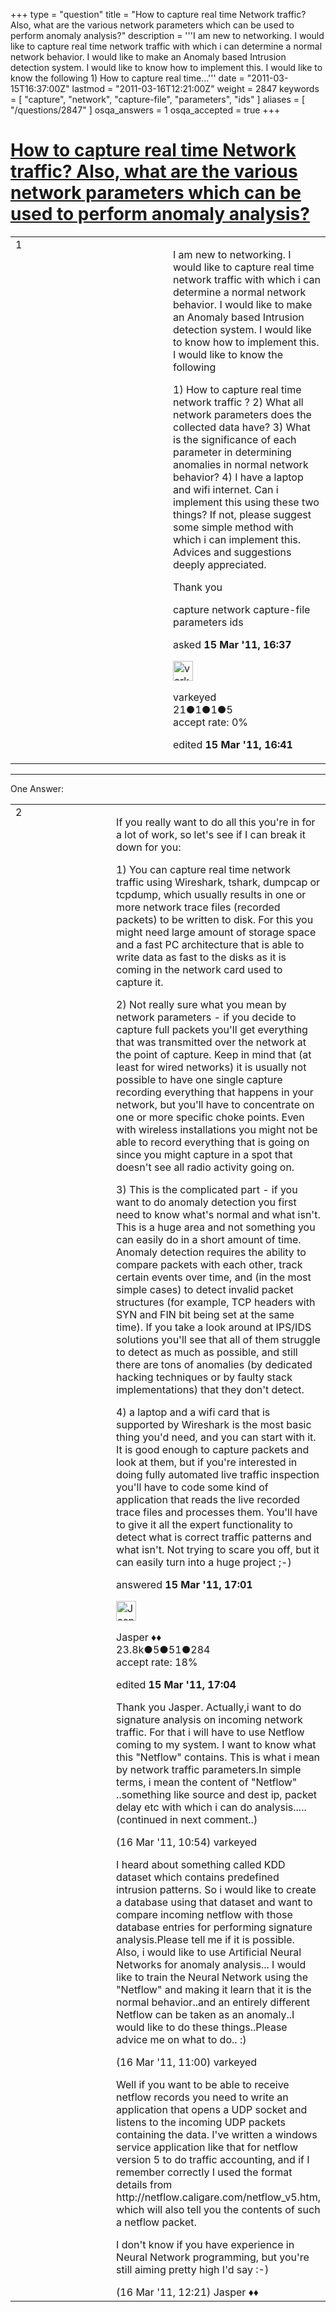 +++
type = "question"
title = "How to capture real time Network traffic? Also, what are the various network parameters which can be used to perform anomaly analysis?"
description = '''I am new to networking. I would like to capture real time network traffic with which i can determine a normal network behavior. I would like to make an Anomaly based Intrusion detection system. I would like to know how to implement this. I would like to know the following 1) How to capture real time...'''
date = "2011-03-15T16:37:00Z"
lastmod = "2011-03-16T12:21:00Z"
weight = 2847
keywords = [ "capture", "network", "capture-file", "parameters", "ids" ]
aliases = [ "/questions/2847" ]
osqa_answers = 1
osqa_accepted = true
+++

<div class="headNormal">

# [How to capture real time Network traffic? Also, what are the various network parameters which can be used to perform anomaly analysis?](/questions/2847/how-to-capture-real-time-network-traffic-also-what-are-the-various-network-parameters-which-can-be-used-to-perform-anomaly-analysis)

</div>

<div id="main-body">

<div id="askform">

<table id="question-table" style="width:100%;"><colgroup><col style="width: 50%" /><col style="width: 50%" /></colgroup><tbody><tr class="odd"><td style="width: 30px; vertical-align: top"><div class="vote-buttons"><span id="post-2847-upvote" class="ajax-command post-vote up" rel="nofollow" title="I like this post (click again to cancel)"> </span><div id="post-2847-score" class="post-score" title="current number of votes">1</div><span id="post-2847-downvote" class="ajax-command post-vote down" rel="nofollow" title="I dont like this post (click again to cancel)"> </span> <span id="favorite-mark" class="ajax-command favorite-mark" rel="nofollow" title="mark/unmark this question as favorite (click again to cancel)"> </span><div id="favorite-count" class="favorite-count"></div></div></td><td><div id="item-right"><div class="question-body"><p>I am new to networking. I would like to capture real time network traffic with which i can determine a normal network behavior. I would like to make an Anomaly based Intrusion detection system. I would like to know how to implement this. I would like to know the following</p><p>1) How to capture real time network traffic ? 2) What all network parameters does the collected data have? 3) What is the significance of each parameter in determining anomalies in normal network behavior? 4) I have a laptop and wifi internet. Can i implement this using these two things? If not, please suggest some simple method with which i can implement this. Advices and suggestions deeply appreciated.</p><p>Thank you</p></div><div id="question-tags" class="tags-container tags"><span class="post-tag tag-link-capture" rel="tag" title="see questions tagged &#39;capture&#39;">capture</span> <span class="post-tag tag-link-network" rel="tag" title="see questions tagged &#39;network&#39;">network</span> <span class="post-tag tag-link-capture-file" rel="tag" title="see questions tagged &#39;capture-file&#39;">capture-file</span> <span class="post-tag tag-link-parameters" rel="tag" title="see questions tagged &#39;parameters&#39;">parameters</span> <span class="post-tag tag-link-ids" rel="tag" title="see questions tagged &#39;ids&#39;">ids</span></div><div id="question-controls" class="post-controls"></div><div class="post-update-info-container"><div class="post-update-info post-update-info-user"><p>asked <strong>15 Mar '11, 16:37</strong></p><img src="https://secure.gravatar.com/avatar/5afd35d48236f1537c85b15a8e035259?s=32&amp;d=identicon&amp;r=g" class="gravatar" width="32" height="32" alt="varkeyed&#39;s gravatar image" /><p><span>varkeyed</span><br />
<span class="score" title="21 reputation points">21</span><span title="1 badges"><span class="badge1">●</span><span class="badgecount">1</span></span><span title="1 badges"><span class="silver">●</span><span class="badgecount">1</span></span><span title="5 badges"><span class="bronze">●</span><span class="badgecount">5</span></span><br />
<span class="accept_rate" title="Rate of the user&#39;s accepted answers">accept rate:</span> <span title="varkeyed has no accepted answers">0%</span></p></div><div class="post-update-info post-update-info-edited"><p><span> edited <strong>15 Mar '11, 16:41</strong> </span></p></div></div><div id="comments-container-2847" class="comments-container"></div><div id="comment-tools-2847" class="comment-tools"></div><div class="clear"></div><div id="comment-2847-form-container" class="comment-form-container"></div><div class="clear"></div></div></td></tr></tbody></table>

------------------------------------------------------------------------

<div class="tabBar">

<span id="sort-top"></span>

<div class="headQuestions">

One Answer:

</div>

</div>

<span id="2850"></span>

<div id="answer-container-2850" class="answer accepted-answer">

<table style="width:100%;"><colgroup><col style="width: 50%" /><col style="width: 50%" /></colgroup><tbody><tr class="odd"><td style="width: 30px; vertical-align: top"><div class="vote-buttons"><span id="post-2850-upvote" class="ajax-command post-vote up" rel="nofollow" title="I like this post (click again to cancel)"> </span><div id="post-2850-score" class="post-score" title="current number of votes">2</div><span id="post-2850-downvote" class="ajax-command post-vote down" rel="nofollow" title="I dont like this post (click again to cancel)"> </span> <span class="accept-answer on" rel="nofollow" title="varkeyed has selected this answer as the correct answer"> </span></div></td><td><div class="item-right"><div class="answer-body"><p>If you really want to do all this you're in for a lot of work, so let's see if I can break it down for you:</p><p>1) You can capture real time network traffic using Wireshark, tshark, dumpcap or tcpdump, which usually results in one or more network trace files (recorded packets) to be written to disk. For this you might need large amount of storage space and a fast PC architecture that is able to write data as fast to the disks as it is coming in the network card used to capture it.</p><p>2) Not really sure what you mean by network parameters - if you decide to capture full packets you'll get everything that was transmitted over the network at the point of capture. Keep in mind that (at least for wired networks) it is usually not possible to have one single capture recording everything that happens in your network, but you'll have to concentrate on one or more specific choke points. Even with wireless installations you might not be able to record everything that is going on since you might capture in a spot that doesn't see all radio activity going on.</p><p>3) This is the complicated part - if you want to do anomaly detection you first need to know what's normal and what isn't. This is a huge area and not something you can easily do in a short amount of time. Anomaly detection requires the ability to compare packets with each other, track certain events over time, and (in the most simple cases) to detect invalid packet structures (for example, TCP headers with SYN and FIN bit being set at the same time). If you take a look around at IPS/IDS solutions you'll see that all of them struggle to detect as much as possible, and still there are tons of anomalies (by dedicated hacking techniques or by faulty stack implementations) that they don't detect.</p><p>4) a laptop and a wifi card that is supported by Wireshark is the most basic thing you'd need, and you can start with it. It is good enough to capture packets and look at them, but if you're interested in doing fully automated live traffic inspection you'll have to code some kind of application that reads the live recorded trace files and processes them. You'll have to give it all the expert functionality to detect what is correct traffic patterns and what isn't. Not trying to scare you off, but it can easily turn into a huge project ;-)</p></div><div class="answer-controls post-controls"></div><div class="post-update-info-container"><div class="post-update-info post-update-info-user"><p>answered <strong>15 Mar '11, 17:01</strong></p><img src="https://secure.gravatar.com/avatar/c578ba2967741f25aebd6afef702f432?s=32&amp;d=identicon&amp;r=g" class="gravatar" width="32" height="32" alt="Jasper&#39;s gravatar image" /><p><span>Jasper ♦♦</span><br />
<span class="score" title="23806 reputation points"><span>23.8k</span></span><span title="5 badges"><span class="badge1">●</span><span class="badgecount">5</span></span><span title="51 badges"><span class="silver">●</span><span class="badgecount">51</span></span><span title="284 badges"><span class="bronze">●</span><span class="badgecount">284</span></span><br />
<span class="accept_rate" title="Rate of the user&#39;s accepted answers">accept rate:</span> <span title="Jasper has 263 accepted answers">18%</span></p></div><div class="post-update-info post-update-info-edited"><p><span> edited <strong>15 Mar '11, 17:04</strong> </span></p></div></div><div id="comments-container-2850" class="comments-container"><span id="2873"></span><div id="comment-2873" class="comment"><div id="post-2873-score" class="comment-score"></div><div class="comment-text"><p>Thank you Jasper. Actually,i want to do signature analysis on incoming network traffic. For that i will have to use Netflow coming to my system. I want to know what this "Netflow" contains. This is what i mean by network traffic parameters.In simple terms, i mean the content of "Netflow" ..something like source and dest ip, packet delay etc with which i can do analysis.....(continued in next comment..)</p></div><div id="comment-2873-info" class="comment-info"><span class="comment-age">(16 Mar '11, 10:54)</span> <span class="comment-user userinfo">varkeyed</span></div></div><span id="2874"></span><div id="comment-2874" class="comment"><div id="post-2874-score" class="comment-score"></div><div class="comment-text"><p>I heard about something called KDD dataset which contains predefined intrusion patterns. So i would like to create a database using that dataset and want to compare incoming netflow with those database entries for performing signature analysis.Please tell me if it is possible. Also, i would like to use Artificial Neural Networks for anomaly analysis... I would like to train the Neural Network using the "Netflow" and making it learn that it is the normal behavior..and an entirely different Netflow can be taken as an anomaly..I would like to do these things..Please advice me on what to do.. :)</p></div><div id="comment-2874-info" class="comment-info"><span class="comment-age">(16 Mar '11, 11:00)</span> <span class="comment-user userinfo">varkeyed</span></div></div><span id="2878"></span><div id="comment-2878" class="comment"><div id="post-2878-score" class="comment-score"></div><div class="comment-text"><p>Well if you want to be able to receive netflow records you need to write an application that opens a UDP socket and listens to the incoming UDP packets containing the data. I've written a windows service application like that for netflow version 5 to do traffic accounting, and if I remember correctly I used the format details from http://netflow.caligare.com/netflow_v5.htm, which will also tell you the contents of such a netflow packet.</p><p>I don't know if you have experience in Neural Network programming, but you're still aiming pretty high I'd say :-)</p></div><div id="comment-2878-info" class="comment-info"><span class="comment-age">(16 Mar '11, 12:21)</span> <span class="comment-user userinfo">Jasper ♦♦</span></div></div></div><div id="comment-tools-2850" class="comment-tools"></div><div class="clear"></div><div id="comment-2850-form-container" class="comment-form-container"></div><div class="clear"></div></div></td></tr></tbody></table>

</div>

<div class="paginator-container-left">

</div>

</div>

</div>

